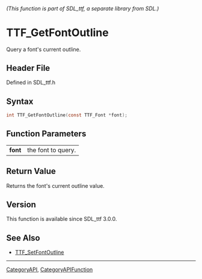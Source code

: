 ###### (This function is part of SDL_ttf, a separate library from SDL.)
# TTF_GetFontOutline

Query a font's current outline.

## Header File

Defined in SDL_ttf.h

## Syntax

```c
int TTF_GetFontOutline(const TTF_Font *font);

```

## Function Parameters

|              |                    |
| ------------ | ------------------ |
| **font**     | the font to query. |

## Return Value

Returns the font's current outline value.

## Version

This function is available since SDL_ttf 3.0.0.

## See Also

* [TTF_SetFontOutline](TTF_SetFontOutline)

----
[CategoryAPI](CategoryAPI), [CategoryAPIFunction](CategoryAPIFunction)

